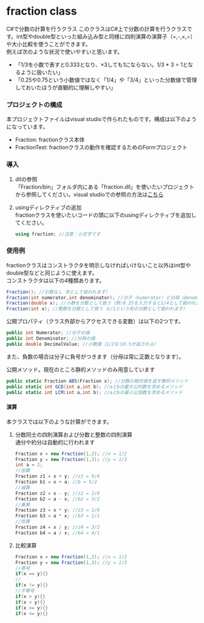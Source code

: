 # fraction class
C#で分数の計算を行うクラス
このクラスはC#上で分数の計算を行うクラスです。int型やdouble型といった組み込み型と同様に四則演算の演算子（+,-,×,÷）や大小比較を使うことができます。  
例えば次のような状況で使いやすいと思います。
* 「1/3を小数で表すと0.333となり、×3しても1にならない。1/3 * 3 = 1となるように扱いたい」
* 「0.25や0.75という小数値ではなく「1/4」や「3/4」といった分数値で管理しておいたほうが直観的に理解しやすい」

### プロジェクトの構成
本プロジェクトファイルはvisual studioで作られたものです。構成は以下のようになっています。
* Fraction: fractionクラス本体
* FractionTest: fractionクラスの動作を確認するためのFormプロジェクト

### 導入
1. dllの参照  
「Fraction/bin」フォルダ内にある「fraction.dll」を使いたいプロジェクトから参照してください。visual studioでの参照の方法は[こちら](https://msdn.microsoft.com/ja-jp/library/7314433t(v=vs.90).aspx)

2. usingディレクティブの追加  
fractionクラスを使いたいコードの頭に以下のusingディレクティブを追加してください。

    ```csharp
    using fraction; //注意：小文字です
    ```
### 使用例

fractionクラスはコンストラクタを明示しなければいけないこと以外はint型やdouble型などと同じように使えます。  
コンストラクタは以下の4種類あります。

```csharp
Fraction(); //引数なし（0として扱われます）
Fraction(int numerator,int denominator); //分子（numerator）と分母（denominator）を指定。最も一般的な使い方
Fraction(double x); //小数を分数として扱う（例:0.25を入力すると1/4として扱われます）
Fraction(int x); //整数を分数として扱う（x/1という形の分数として扱われます）
```

公開プロパティ（クラス外部からアクセスできる変数）は以下の2つです。  

```csharp
public int Numerator; //分子の値
public int Denominator; //分母の値
public double DecimalValue; //小数値（1/2なら0.5が返される）
```
また、負数の場合は分子に負号がつきます（分母は常に正数となります）。

公開メソッド。現在のところ静的メソッドのみ用意しています
```csharp
public static Fraction ABS(Fraction x); //分数の絶対値を返す静的メソッド
public static int GCD(int a,int b); //aとbの最大公約数を求めるメソッド
public static int LCM(int a,int b); //aとbの最小公倍数を求めるメソッド
```


#### 演算
本クラスでは以下のような計算ができます。  

1. 分数同士の四則演算および分数と整数の四則演算  
通分や約分は自動的に行われます
    ```csharp
    Fraction x = new Fraction(1,2); //x = 1/2
    Fraction y = new Fraction(1,3); //y = 1/3
    int a = 2;
    //加算
    Fraction z1 = x + y; //z1 = 5/6
    Fraction b1 = x + a; //b = 5/2
    //減算
    Fraction z2 = x - y; //z2 = 1/6
    Fraction b2 = a - x; //b2 = 3/2
    //乗算
    Fraction z3 = x * y; //z3 = 1/6
    Fraction b3 = a * x; //b3 = 1/1
    //除算
    Fraction z4 = x / y; //z4 = 3/2
    Fraction b4 = a / x; //b4 = 4/1
    ```

2. 比較演算
    ```csharp
    Fraction x = new Fraction(1,2); //x = 1/2
    Fraction y = new Fraction(1,3); //y = 1/3
    //等号
    if(x == y){}
    //
    if(x != y){}
    //不等号
    if(x > y){}
    if(x < y){}
    if(x >= y){}
    if(x <= y){}
    ```
